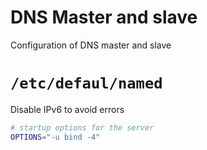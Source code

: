# DNS Master and slave


Configuration of DNS master and slave


# `/etc/defaul/named`


Disable IPv6 to avoid errors


```bash
# startup options for the server
OPTIONS="-u bind -4"
```
